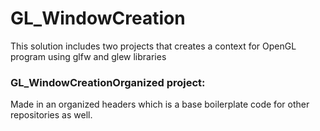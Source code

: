 # GL_WindowCreation
This solution includes two projects that creates a context for OpenGL program using glfw and glew libraries

### GL_WindowCreationOrganized project:
Made in an organized headers which is a base boilerplate code for other repositories as well.


